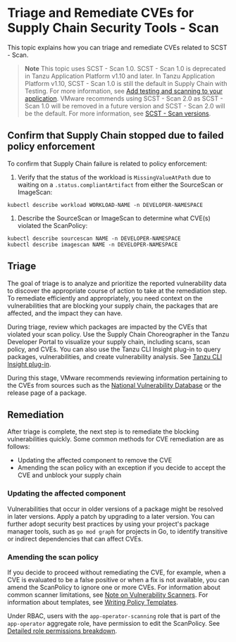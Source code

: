 # Triage and Remediate CVEs for Supply Chain Security Tools - Scan

This topic explains how you can triage and remediate CVEs related to SCST - Scan.

> **Note** This topic uses SCST - Scan 1.0. SCST - Scan 1.0 is deprecated in
Tanzu Application Platform v1.10 and later. In Tanzu Application Platform v1.10, SCST - Scan 1.0 is
still the default in Supply Chain with Testing. For more information, see [Add testing and scanning to your application](../getting-started/add-test-and-security.hbs.md#add-testing-and-scanning-to-your-application).
VMware recommends using SCST - Scan 2.0 as SCST - Scan 1.0 will be removed in a future version and
SCST - Scan 2.0 will be the default. For more information, see [SCST - Scan versions](./overview.hbs.md).

## <a id="sc-stop"></a>Confirm that Supply Chain stopped due to failed policy enforcement

To confirm that Supply Chain failure is related to policy enforcement:

1. Verify that the status of the workload is `MissingValueAtPath` due to waiting on a `.status.compliantArtifact` from either the SourceScan or ImageScan:

  ```console
  kubectl describe workload WORKLOAD-NAME -n DEVELOPER-NAMESPACE
  ```

1. Describe the SourceScan or ImageScan to determine what CVE(s) violated the ScanPolicy:

  ```
  kubectl describe sourcescan NAME -n DEVELOPER-NAMESPACE
  kubectl describe imagescan NAME -n DEVELOPER-NAMESPACE
  ```

## <a id="triage-cve"></a>Triage

The goal of triage is to analyze and prioritize the reported vulnerability data to discover the appropriate course of action to take at the remediation step. To remediate efficiently and appropriately, you need context on the vulnerabilities that are blocking your supply chain, the packages that are affected, and the impact they can have.

During triage, review which packages are impacted by the CVEs that violated your scan policy.
Use the Supply Chain Choreographer in the Tanzu Developer Portal to visualize your supply chain, including scans, scan policy, and CVEs.
You can also use the Tanzu CLI Insight plug-in to query packages, vulnerabilities, and create vulnerability analysis. See [Tanzu CLI Insight plug-in](../cli-plugins/insight/cli-overview.hbs.md).

During this stage, VMware recommends reviewing information pertaining to the CVEs from sources such as the [National Vulnerability Database](https://nvd.nist.gov/vuln) or the release page of a package.

## <a id="remediation"></a>Remediation
After triage is complete, the next step is to remediate the blocking vulnerabilities quickly. Some common methods for CVE remediation are as follows:

- Updating the affected component to remove the CVE
- Amending the scan policy with an exception if you decide to accept the CVE and unblock your supply chain

### <a id="update-component"></a>Updating the affected component

Vulnerabilities that occur in older versions of a package might be resolved in later versions. Apply a patch by upgrading to a later version.
You can further adopt security best practices by using your project's package manager tools, such as `go mod graph` for projects in Go, to identify transitive or indirect dependencies that can affect CVEs.

### <a id="amend-scan-policy"></a>Amending the scan policy

If you decide to proceed without remediating the CVE, for example, when a CVE is evaluated to be a false positive or when a fix is not available, you can amend the ScanPolicy to ignore one or more CVEs. For information about common scanner limitations, see [Note on Vulnerability Scanners](overview.hbs.md#scst-scan-note). For information about templates, see [Writing Policy Templates](policies.md).

Under RBAC, users with the `app-operator-scanning` role that is part of the `app-operator` aggregate role, have permission to edit the ScanPolicy. See [Detailed role permissions breakdown](../authn-authz/permissions-breakdown.hbs.md).

